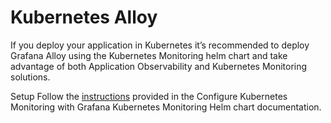 # Kubernetes Alloy

If you deploy your application in Kubernetes it’s recommended to deploy Grafana Alloy using the Kubernetes Monitoring helm chart and take advantage of both Application Observability and Kubernetes Monitoring solutions.

Setup
Follow the [instructions](https://grafana.com/docs/grafana-cloud/monitor-infrastructure/kubernetes-monitoring/configuration/helm-chart-config/) provided in the Configure Kubernetes Monitoring with Grafana Kubernetes Monitoring Helm chart documentation.